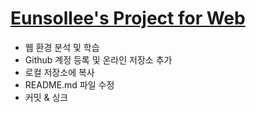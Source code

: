 # [Eunsollee's Project for Web](https://github.com/eunsollee)

- 웹 환경 분석 및 학습
- Github 계정 등록 및 온라인 저장소 추가
- 로컬 저장소에 복사
- README.md 파일 수정
- 커밋 & 싱크
